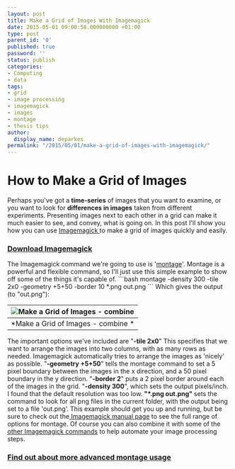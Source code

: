 ```yaml
---
layout: post
title: Make a Grid of Images With Imagemagick
date: 2015-05-01 09:00:58.000000000 +01:00
type: post
parent_id: '0'
published: true
password: ''
status: publish
categories:
- Computing
- data
tags:
- grid
- image processing
- imagemagick
- images
- montage
- thesis tips
author:
  display_name: deparkes
permalink: "/2015/05/01/make-a-grid-of-images-with-imagemagick/"
---
```

<h1>How to Make a Grid of Images</h1>
Perhaps you've got a <strong>time-series</strong> of images that you want to examine, or you want to look for <strong>differences in images</strong> taken from different experiments. Presenting images next to each other in a grid can make it much easier to see, and convey, what is going on. In this post I'll show you how you can use <a href="http://www.imagemagick.org/">Imagemagick </a>to make a grid of images quickly and easily.
<h3><a href="http://www.imagemagick.org/script/binary-releases.php">Download Imagemagick</a></h3>
The Imagemagick command we're going to use is '<a href="http://www.imagemagick.org/script/binary-releases.php">montage</a>'. Montage is a powerful and flexible command, so I'll just use this simple example to show off some of the things it's capable of.
```bash
montage -density 300 -tile 2x0 -geometry +5+50 -border 10 *.png out.png
```
Which gives the output (to "out.png"):

| ![Make a Grid of Images - combine]({{site.baseurl}}/assets/2015/05/combined1-473x1024.png) |
|:--:|
| *Make a Grid of Images - combine * |

The important options we've included are
"<strong>-tile 2x0</strong>" This specifies that we want to arrange the images into two columns, with as many rows as needed. Imagemagick automatically tries to arrange the images as 'nicely' as possible.
"<strong>-geometry +5+50</strong>" tells the montage command to set a 5 pixel boundary between the images in the x direction, and a 50 pixel boundary in the y direction.
"<strong>-border 2</strong>" puts a 2 pixel border around each of the images in the grid.
"<strong>-density 300</strong>", which sets the output pixels/inch. I found that the default resolution was too low.
<strong>"*.png out.png" </strong>sets the command to look for all png files in the current folder, with the output being set to a file 'out.png'.<strong>
</strong>
This example should get you up and running, but be sure to check out the<a href="http://www.imagemagick.org/Usage/montage/"> Imagemagick manual page</a> to see the full range of options for montage. Of course you can also combine it with some of the <a href="{{site.baseurl}}/tag/imagemagick/">other Imagemagick commands</a> to help automate your image processing steps.
<h3><a href="http://www.imagemagick.org/Usage/montage/">Find out about more advanced montage usage</a></h3>
